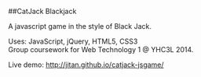 ##CatJack Blackjack

A javascript game in the style of Black Jack.

Uses: JavaScript, jQuery, HTML5, CSS3  
Group coursework for Web Technology 1 @ YHC3L 2014.

Live demo: http://jitan.github.io/catjack-jsgame/
